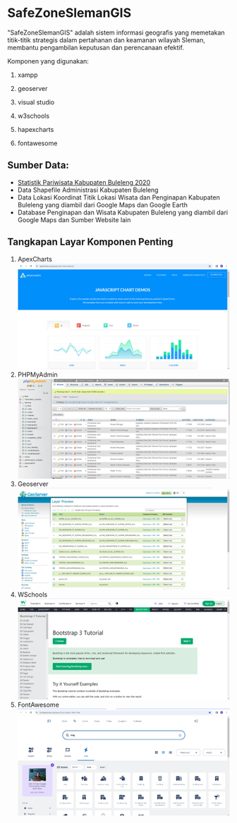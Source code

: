 # SafeZoneSlemanGIS

"SafeZoneSlemanGIS" adalah sistem informasi geografis yang memetakan titik-titik strategis dalam pertahanan dan keamanan wilayah Sleman, membantu pengambilan keputusan dan perencanaan efektif.

Komponen yang digunakan:
1. xampp
2. geoserver
3. visual studio

4. w3schools
5. hapexcharts
6. fontawesome


<h2>Sumber Data:</h2>

<ul>
  <li><a
                    href="https://geoportal.slemankab.go.id/">Statistik
                    Pariwisata Kabupaten Buleleng 2020</a></li>
  <li>Data Shapefile Administrasi Kabupaten Buleleng </li>
  <li>Data Lokasi Koordinat Titik Lokasi Wisata dan Penginapan Kabupaten Buleleng yang diambil dari Google Maps dan Google Earth</li>
  <li>Database Penginapan dan Wisata Kabupaten Buleleng yang diambil dari Google Maps dan Sumber Website lain</li>
</ul>

<h2>Tangkapan Layar Komponen Penting</h2>
<ol>
  <li>ApexCharts</li> <img src = "geoserver/Screenshot 2023-11-25 114322.png" width = "500">
  <li>PHPMyAdmin</li> <img src = "geoserver/Screenshot 2023-11-25 114447.png" width = "500">
  <li>Geoserver</li> <img src = "geoserver/Screenshot 2023-11-25 114601.png" width = "500">
  <li>WSchools</li> <img src = "geoserver/Screenshot 2023-11-25 114729.png" width = "500">
   <li>FontAwesome</li> <img src = "geoserver/Screenshot 2023-11-25 115018.png" width = "500">
</ol>





